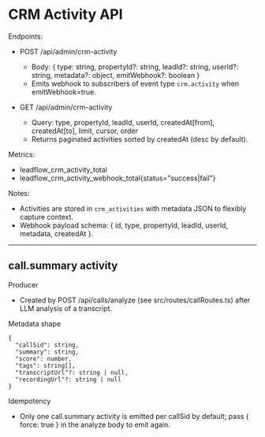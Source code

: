# CRM Activity API

Endpoints:

- POST /api/admin/crm-activity
  - Body: { type: string, propertyId?: string, leadId?: string, userId?: string, metadata?: object, emitWebhook?: boolean }
  - Emits webhook to subscribers of event type `crm.activity` when emitWebhook=true.

- GET /api/admin/crm-activity
  - Query: type, propertyId, leadId, userId, createdAt[from], createdAt[to], limit, cursor, order
  - Returns paginated activities sorted by createdAt (desc by default).

Metrics:

- leadflow_crm_activity_total
- leadflow_crm_activity_webhook_total{status="success|fail"}

Notes:
- Activities are stored in `crm_activities` with metadata JSON to flexibly capture context.
- Webhook payload schema: { id, type, propertyId, leadId, userId, metadata, createdAt }.

---

## call.summary activity

Producer
- Created by POST /api/calls/analyze (see src/routes/callRoutes.ts) after LLM analysis of a transcript.

Metadata shape
```
{
  "callSid": string,
  "summary": string,
  "score": number,
  "tags": string[],
  "transcriptUrl"?: string | null,
  "recordingUrl"?: string | null
}
```

Idempotency
- Only one call.summary activity is emitted per callSid by default; pass { force: true } in the analyze body to emit again.